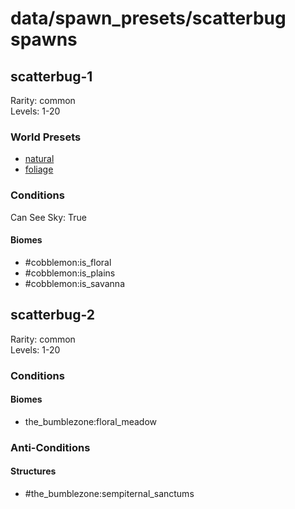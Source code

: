 # data/spawn_presets/scatterbug spawns  
  
## scatterbug-1  
Rarity: common  
Levels: 1-20  
  
### World Presets  
* [natural](data/spawn_data/natural.md)  
* [foliage](data/spawn_data/foliage.md)  
  
### Conditions  
Can See Sky: True  
  
#### Biomes  
  * #cobblemon:is_floral
  * #cobblemon:is_plains
  * #cobblemon:is_savanna
  
  
## scatterbug-2  
Rarity: common  
Levels: 1-20  
  
### Conditions  
  
#### Biomes  
  * the_bumblezone:floral_meadow
  
  
### Anti-Conditions  
  
#### Structures  
  * #the_bumblezone:sempiternal_sanctums
  
